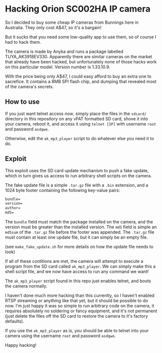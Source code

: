 Hacking Orion SC002HA IP camera
===============================

So I decided to buy some cheap IP cameras from Bunnings here in Australia. They only cost A$47, so it's a bargain!

But it sucks that you need some low-quality app to use them, so of course I had to hack them.

The camera is made by Anyka and runs a package labelled TUYA_AK3918EV330. Apparently there are similar cameras on the market that already have been hacked, but unfortunately none of those hacks work on this particular model. Version number is 1.33.10.9.

With the price being only A$47, I could easy afford to buy an extra one to sacrefice. It contains a 8MB SPI flash chip, and dumping that revealed most of the camera's secrets.

How to use
----------
If you just want telnet access *now*, simply place the files in the `sdcard/` directory in this repository on any vFAT formatted SD card, shove it into your camera, reboot it, and access it using `telnet [IP]` with username `root` and password `asdqwe`.

Otherwise, edit the `ak_mp3_player` script to do whatever else you need it to do.

Exploit
-------
This exploit uses the SD card update mechanism to push a fake update, which in turn gives us access to run arbitrary shell scripts on the camera.

The fake update file is a simple `.tar.gz` file with a `.bin` extension, and a 1024 byte footer containing the following key-value pairs:
```txt
bundle=
version=
author=
md5=
```

The `bundle` field must match the package installed on the camera, and the version must be greater than the installed version. The `md5` field is simple an `md5sum` of the `.tar.gz` file before the footer was appended. The `.tar.gz` file must contain at least one update file, but it can simply be an empty file.

(see `make_fake_update.sh` for more details on how the update file needs to look)

If all of these contitions are met, the camera will attempt to execute a program from the SD card called `ak_mp3_player`. We can simply make this a shell script file, and we now have access to run any command we want!

The `ak_mp3_player` script found in this repo just enables telnet, and boots the camera normally.

I haven't done much more hacking than this currently, so I haven't enabled RTSP streaming or anything like that yet, but it should be possible to do now. I'm just happy it was so simple to run arbitrary code on the camera, it requires absolutely no soldering or fancy equipment, and it's not permanent (just delete the files off the SD card to restore the camera to it's factory defaults).

If you use the `ak_mp3_player` as is, you should be able to telnet into your camera using the username `root` and password `asdqwe`.

Happy hacking!
